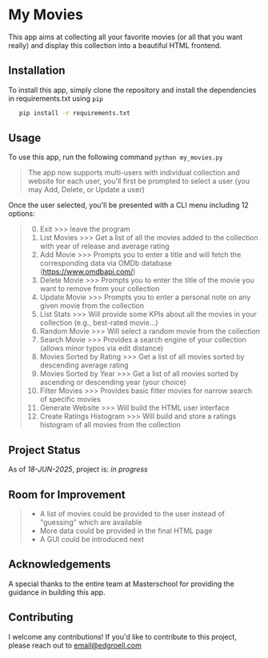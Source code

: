 
# My Movies 

This app aims at collecting all your favorite movies (or all that you want really) and display this collection into a beautiful HTML frontend.

## Installation

To install this app, simply clone the repository and install the dependencies in requirements.txt using `pip`

```bash
   pip install -r requirements.txt
```

## Usage

To use this app, run the following command `python my_movies.py`
> The app now supports multi-users with individual collection and website for each user, you'll first be prompted to select a user (you may Add, Delete, or Update a user)

Once the user selected, you'll be presented with a CLI menu including 12 options:
> 0. Exit >>> leave the program
> 1. List Movies >>> Get a list of all the movies added to the collection with year of release and average rating
> 2. Add Movie >>> Prompts you to enter a title and will fetch the corresponding data via OMDb database (https://www.omdbapi.com/)
> 3. Delete Movie >>> Prompts you to enter the title of the movie you want to remove from your collection
> 4. Update Movie >>> Prompts you to enter a personal note on any given movie from the collection
> 5. List Stats >>> Will provide some KPIs about all the movies in your collection (e.g., best-rated movie...)
> 6. Random Movie >>> Will select a random movie from the collection
> 7. Search Movie >>> Provides a search engine of your collection (allows minor typos via edit distance)
> 8. Movies Sorted by Rating >>> Get a list of all movies sorted by descending average rating 
> 9. Movies Sorted by Year >>> Get a list of all movies sorted by ascending or descending year (your choice)
> 10. Filter Movies >>> Provides basic filter movies for narrow search of specific movies
> 11. Generate Website >>> Will build the HTML user interface
> 12. Create Ratings Histogram >>> Will build and store a ratings histogram of all movies from the collection

## Project Status

As of _18-JUN-2025_, project is: _in progress_

## Room for Improvement

> - A list of movies could be provided to the user instead of "guessing" which are available
> - More data could be provided in the final HTML page
> - A GUI could be introduced next

## Acknowledgements

A special thanks to the entire team at Masterschool for providing the guidance in building this app.

## Contributing

I welcome any contributions! If you'd like to contribute to this project, please reach out to [email@edgroell.com](mailto:email@edgroell.com)
